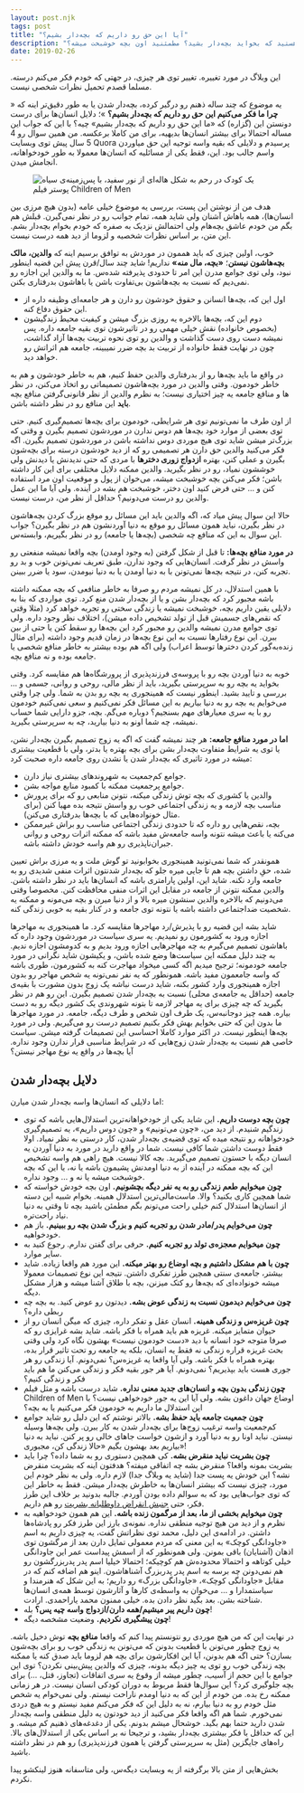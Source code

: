 ```yaml
---
layout: post.njk
tags: post
title: "آیا این حق رو داریم که بچه‌دار بشیم؟"
description: "آیا ما واقعا این حق رو داریم که بچه‌دار بشیم؟ دلیلتون واسه بچه‌دار شدن چیه؟ چقدر بهش فکر کردید؟ به بچه فکر کردید یا به خودتون؟ توی شرایطی هستید که بخواید بچه‌دار بشید؟ مطمئنید اون بچه خوشبخت میشه؟"
date: 2019-02-26
---
```


این وبلاگ در مورد تغییره. تغییر توی هر چیزی، در جهتی که خودم فکر می‌کنم درسته. مسلما قصدم تحمیل نظرات شخصی نیست.

یه موضوع که چند ساله ذهنم رو درگیر کرده، بچه‌دار شدن یا به طور دقیق‌تر اینه که « **چرا ما فکر می‌کنیم این حق رو داریم که بچه‌دار بشیم؟** »؛ دلایل انسان‌ها برای درست دونستن این (گزاره) که «ما این حق رو داریم که بچه‌دار بشیم» چیه؟ با این که جواب این مساله احتمالا برای بیشتر انسان‌ها بدیهیه، برای من کاملا برعکسه. من همین سوال رو 4 5 سال پیش توی وبسایت Quora پرسیدم و دلایلی که بقیه واسه توجیه این حق میاوردن واسم جالب بود. این، فقط یکی از مسائلیه که انسان‌ها معمولا به طور خودخواهانه، انجامش میدن.

<figure>
  <img src="{{ website.assetsPath }}/images/content/children-of-men-poster.jpeg" alt="یک کودک در رحم به شکل هاله‌ای از نور سفید، با پس‌زمینه‌ی سیاه">
  <figcaption>پوستر فیلم Children of Men</figcaption>
</figure>

هدف من از نوشتن این پست، بررسی یه موضوع خیلی عامه (بدون هیچ مرزی بین انسان‌ها)، همه باهاش آشنان ولی شاید همه، تمام جوانب رو در نظر نمی‌گیرن. قبلش هم بگم من خودم عاشق بچه‌هام ولی احتمالش نزدیک به صفره که خودم بخوام بچه‌دار بشم. این متن، بر اساس نظرات شخصیه و لزوما از دید همه درست نیست.

خوب، اولین چیزی که باید هممون در موردش به توافق برسیم اینه که **والدین، مالک بچه‌هاشون نیستن**؛ **«بچه، مال منه»** نداریم! شاید چند سال/قرن پیش این قضیه اینطور نبود، ولی توی جوامع مدرن این امر تا حدودی پذیرفته شده‌س. ما به والدین این اجازه رو نمی‌دیم که نسبت به بچه‌هاشون بی‌تفاوت باشن یا باهاشون بدرفتاری بکنن.

*   اول این که، بچه‌ها انسانن و حقوق خودشون رو دارن و هر جامعه‌ای وظیفه داره از این حقوق دفاع کنه.
*   دوم این که، بچه‌ها بالاخره یه روزی بزرگ میشن و کیفیت محیط زندگیشون (بخصوص خانواده) نقش خیلی مهمی رو در تاثیرشون توی بقیه جامعه داره. پس نمیشه دست روی دست گذاشت و والدین رو توی نحوه تربیت بچه‌ها آزاد گذاشت، چون در نهایت فقط خانواده از تربیت بد بچه ضرر نمیبینه، جامعه هم اثراتش رو خواهد دید.

در واقع ما باید بچه‌ها رو از بدرفتاری والدین حفظ کنیم، هم به خاطر خودشون و هم به خاطر خودمون. وقتی والدین در مورد بچه‌هاشون تصمیماتی رو اتخاذ می‌کنن، در نظر گرفتن منافع بچه‌‎ها و منافع جامعه یه چیز اختیاری نیست؛ به نظرم والدین از نظر قانونی **باید** این منافع رو در نظر داشته باشن.

از اون طرف ما نمی‌تونیم توی هر شرایطی، خودمون برای بچه‌ها تصمیم‌گیری کنیم. حتی توی بعضی از موارد خود بچه‌ها هم دوس ندارن در موردشون تصمیم بگیرن و وقتی که بزرگ‌تر میشن شاید توی هیچ موردی دوس نداشته باشن در موردشون تصمیم بگیرن. اگه فکر می‌کنید والدین حق دارن هر تصمیمی رو که از دید خودشون درسته برای بچه‌شون بگیرن و عملی کنن، بهتره **ازدواج زوری دخترها** با مردی که حتی ندیدنش یا دیدنش ولی خوششون نمیاد، رو در نظر بگیرید. والدین ممکنه دلایل مختلفی برای این کار داشته باشن؛ فکر می‌کنن بچه خوشبخت میشه، می‌خوان از پول و موقعیت اون مرد استفاده کنن و ... حتی فرض کنید اون دختر، خوشبخت هم بشه در آینده. ولی آیا ما این عمل والدین رو درست می‌دونیم؟ حداقل از نظر من، درست نیست.

حالا این سوال پیش میاد که، اگه والدین باید این مسائل رو موقع بزرگ کردن بچه‌هاشون در نظر بگیرن، نباید همون مسائل رو موقع به دنیا آوردنشون هم در نظر بگیرن؟ جواب این سوال به این که منافع چه شخصی (بچه‌ها یا جامعه) رو در نظر بگیریم، وابسته‌س.

**در مورد منافع بچه‌ها:** تا قبل از شکل گرفتن (به وجود اومدن) بچه واقعا نمیشه منفعتی رو واسش در نظر گرفت. انسان‌هایی که وجود ندارن، طبق تعریف نمی‌تونن خوب و بد رو تجربه کنن، در نتیجه بچه‌ها نمی‌تونن با به دنیا اومدن یا به دنیا نیومدن، سود یا ضرر ببینن.

با همین استدلال، در کل نمیشه مردم رو صرفا به خاطر منافعی که بچه ممکنه داشته باشه مجبور کرد که بچه‌دار بشن و یا از بچه‌دار شدن منع کرد. توی مواردی که بنا به دلایلی یقین داریم بچه، خوشبخت نمیشه یا زندگی سختی رو تجربه خواهد کرد (مثلا وقتی که نقص‌های جسمیش قبل از تولد تشخیص داده میشن)، اختلاف نظر وجود داره. ولی توی جوامع مدرن نمیشه والدین رو مجبور کرد این بچه‌ها رو سقط کنن یا حتی از بین ببرن. این نوع رفتارها نسبت به این نوع بچه‌ها در زمان قدیم وجود داشته (برای مثال زنده‌به‌گور کردن دخترها توسط اعراب) ولی اگه هم بوده بیشتر به خاطر منافع شخصی یا جامعه بوده و نه منافع بچه.

خوبه به دنیا آوردن بچه رو با پروسه‌ی فرزندپذیری از پرورشگاه‌ها هم مقایسه کرد. وقتی بخواید یه بچه رو به سرپرستی بگیرید، باید از نظر مالی، روحی و روانی، جسمی و ... بررسی و تایید بشید. اینطور نیست که همینجوری یه بچه رو بدن به شما. ولی چرا وقتی می‌خوایم یه بچه رو به دنیا بیاریم به این مسائل فکر نمی‌کنیم و سعی نمی‌کنیم خودمون رو با یه سری معیارهای مهم بسنجیم؟ دوباره می‌گم. بچه، جزو دارایی شما حساب نمیشه، چه شما اونو به دنیا بیارید، چه به سرپرستی بگیرید.

**اما در مورد منافع جامعه:** هر چند نمیشه گفت که اگه یه زوج تصمیم بگیرن بچه‌دار نشن، یا توی یه شرایط متفاوت بچه‌دار بشن برای بچه بهتره یا بدتر، ولی با قطعیت بیشتری میشه در مورد تاثیری که بچه‌دار شدن یا نشدن روی جامعه داره صحبت کرد:

*   جوامع کم‌جمعیت به شهروندهای بیشتری نیاز دارن.
*   جوامع پرجمعیت ممکنه با کمبود منابع مواجه بشن.
*   والدین یا کشوری که بچه توش زندگی میکنه، نتونن منابعی رو که برای پرورش مناسب بچه لازمه و یه زندگی اجتماعی خوب رو واسش نتیجه بده مهیا کنن (برای مثال خونواده‌هایی که با بچه‌ها بدرفتاری می‌کنن).
*   بچه، نقص‌هایی رو داره که تا حدودی زندگی اجتماعی مناسب رو براش غیرممکن می‌کنه یا باعث میشه نتونه واسه جامعه‌ش مفید باشه که ممکنه اثرات روحی و روانی جبران‌ناپذیری رو هم واسه خودش داشته باشه.

همونقدر که شما نمی‌تونید همینجوری بخوابونید تو گوش ملت و یه مرزی براش تعیین شده، حقِ داشتن بچه هم تا جایی میره جلو که بچه‌دار شدنتون اثرات منفی شدیدی رو به جامعه وارد نکنه. شاید این، اولین پارامتری باشه که انسان‌ها باید در نظر داشته باشن. والدین ممکنه نتونن از جامعه در مقابل این اثرات منفی محافظت کنن. مخصوصا وقتی می‌دونیم که بالاخره والدین سنشون میره بالا و از دنیا میرن و بچه می‌مونه و ممکنه یه شخصیت ضداجتماعی داشته باشه یا نتونه توی جامعه و در کنار بقیه به خوبی زندگی کنه.

شاید بشه این قضیه رو با پذیرش/رد مهاجرها مقایسه کرد. ما همینجوری به مهاجرها اجازه ورود به کشورمون رو نمیدیم. یه سری سیاست در موردشون وجود داره که باهاشون تصمیم می‌گیرم به چه مهاجرهایی اجازه ورود بدیم و به کدومشون اجازه ندیم. به چند دلیل ممکنه این سیاست‌ها وضع شده باشن، و یکیشون شاید نگرانی در مورد جامعه خودمونه؛ ترجیح میدیم اگه کسی میخواد مهاجرت کنه به کشورمون، طوری باشه که واسه جامعمون مفید باشه. همونطور که یه نفر نمی‌تونه یه شخص مهاجر رو بدون اجازه همینجوری وارد کشور بکنه، شاید درست نباشه یک زوج بدون مشورت با بقیه‌ی جامعه (حداقل یه جامعه‌ی محلی) نسبت به بچه‌دار شدن تصمیم بگیرن. این رو هم در نظر بگیرید که چه چیزی برای یه مهاجر لازمه تا بتونه شهروندی یک کشور دیگه رو به دست بیاره. همه چیز دوجانبه‌س، یک طرف اون شخص و طرف دیگه، جامعه. در مورد مهاجرها ما بدون این که حتی بخوایم بهش فکر بکنیم تصمیم درست رو می‌گیریم. ولی در مورد بچه‌ها اینطور نیست. در اکثر موارد کاملا احساسی این تصمیمات گرفته میشن. سیاست خاصی هم نسبت به بچه‌دار شدن زوج‌هایی که در شرایط مناسبی قرار ندارن وجود نداره. آیا بچه‌ها در واقع یه نوع مهاجر نیستن؟

## دلایل بچه‌دار شدن
اما دلایلی که انسان‌ها واسه بچه‌دار شدن میارن:

*   **چون بچه دوست داریم.** این شاید یکی از خودخواهانه‌ترین استدلال‌هایی باشه که توی زندگیم شنیدم. از دید من، «چون می‌تونیم» و «چون دوس داریم»، یه تصمیم‌گیری خودخواهانه رو نتیجه میده که توی قضیه‌ی بچه‌دار شدن، کار درستی به نظر نمیاد. اولا فقط دوست داشتن شما کافی نیست. شما در واقع دارید در مورد به دنیا آوردن یه انسان دیگه با حستون تصمیم می‌گیرید. بچه کالا نیست. هیچ راهی هم واسه تشخیص این که بچه ممکنه در آینده از به دنیا اومدنش پشیمون باشه یا نه، یا این که بچه خوشبخت میشه یا نه و ... وجود نداره.
*   **چون میخوایم طعم زندگی رو به یه نفر دیگه بچشونیم.** اون بچه خودش خواسته که شما همچین کاری بکنید؟ والا. ماست‌مالی‌ترین استدلال همینه. بخوام شبیه این دسته از انسان‌ها استدلال کنم خیلی راحت می‌تونم بگم مطمئن باشید بچه تا وقتی به دنیا نیاد راحت‌تره.
* **چون می‌خوایم پدر/مادر شدن رو تجربه کنیم و بزرگ شدن بچه رو ببینیم.** باز هم خودخواهیه.
*   **چون میخوایم معجزه‌ی تولد رو تجربه کنیم.** حرفی برای گفتن ندارم. رجوع کنید به سایر موارد.
*   **چون با هم مشکل داشتیم و بچه اوضاع رو بهتر میکنه.** این مورد هم واقعا زیاده. شاید بیشتر، جامعه‌ی سنتی همچین طرز تفکری داشتن. نتیجه این نوع تصمیمات معمولا میشه خونواده‌ای که بچه‌ها رو کتک میزنن، بچه با طلاق آشنا میشه و هزار مشکل دیگه.
* **چون می‌خوایم دیدمون نسبت به زندگی عوض بشه.** دیدتون رو عوض کنید. به بچه چه ربطی داره؟
*   **چون غریزه‌س و زندگی همینه.** انسان عقل و تفکر داره، چیزی که میگن انسان رو از حیوان متمایز میکنه. غریزه هم باید همراه با فکر باشه. شاید بشه غرایزی رو که صرفا متوجه خود انسانه با دید «دست خودمون نیست» بهشون نگاه کرد ولی وقتی بحث غریزه قراره زندگی نه فقط یه انسان، بلکه یه جامعه رو تحت تاثیر قرار بده، بهتره همراه با فکر باشه. ولی آیا واقعا یه غریزه‌س؟ نمی‌دونم. آیا زندگی رو هر جوری هست باید بپذیریم؟ نمی‌دونم. آیا هر جور بقیه فکر و زندگی می‌کنن ما هم باید فکر و زندگی کنیم؟
*   **چون زندگی بدون بچه و انسان‌های جدید معنی نداره.** شاید درست باشه و مثل فیلم Children of Men اوضاع جهان داغون بشه. ولی آیا این یه جور خودخواهی نیست؟ با این استدلال ما داریم به خودمون فکر می‌کنیم یا به بچه؟
*   **چون جمعیت جامعه باید حفظ بشه.** بالاتر نوشتم که این دلیل رو شاید جوامع کم‌جمعیت واسه ترغیب زوج‌ها برای بچه‌دار شدن به کار ببرن. ولی بچه‌ها وسیله نیستن. نباید اونا رو به دنیا آورد و ازشون خواست جاهای خالی رو پر کنن. نباید به دنیا بیاریم بعد بهشون بگیم «حالا زندگی کن، مجبوری»!
*   **چون بشریت نباید منقرض بشه.** کی همچین دستوری رو به شما داده؟ چرا باید بشریت بمونه واقعا؟ منقرض بشه چه اتفاقی میفته؟ هدفتون اینه که بشریت منقرض نشه؟ این خودش یه پست جدا (شاید یه وبلاگ جدا) لازم داره. ولی به نظر خودم این مورد، چیزی نیست که بیشتر انسان‌ها به خاطرش بچه‌دار میشن. فقط به خاطر این که توی جواب‌هایی بود که به سوالم داده بودن آوردم. جالبه بدونید بر خلاف این طرز فکر، حتی
<a href="http://www.vhemt.org" target="_blank">جنبش انقراض داوطلبانه بشریت</a>
رو هم داریم.
*   **چون میخوایم بخشی از ما، بعد از مرگمون زنده باشه.** این هم همون خودخواهیه به نظرم و از دید من هیچ توجیه منطقی نداره. نمونه‌ی بارز این طرز فکر رو پادشاه‌ها داشتن. در ادامه‌ی این دلیل، محمد توی نظراتش گفت، یه چیزی داریم به اسم «جاودانگی کوچک» به این معنی که مردم معمولی تمایل دارن بعد از مرگشون توی اذهان (آشنایان) باقی بمونن. ولی همونطور که از اسمش پیداست عمر این جاودانگی خیلی کوتاهه و احتمالا محدوده‌ش هم کوچیکه؛ احتمالا خیلیا اسم پدر پدربزرگشون رو هم نمی‌دونن چه برسه به اسم پدر پدربزرگ آشناهاشون. اینو هم اضافه کنم که در مقابل «جاودانگی کوچک»، «جاودانگی بزرگ» رو داریم؛ به این شکل که هنرمندا و سیاستمدارا و ... می‌خوان به واسطه‌ی کارها و آثارشون توسط همه‌ی انسان‌ها شناخته بشن. بعد بگید نظر دادن بده. خیلی ممنون محمد یاراحمدی. ارادت.
* **چون داریم پیر میشیم/همه دارن/ازدواج واسه چیه پس؟** بله!
*   **چون پیشگیری نکردیم.** وضعیت مشخصه دیگه!

در نهایت این که من هیچ موردی رو نتونستم پیدا کنم که واقعا **منافع بچه** توش دخیل باشه. یه زوج چطور می‌تونن با قطعیت بدونن که می‌تونن یه زندگی خوب رو برای بچه‌شون بسازن؟ حتی اگه هم بدونن، آیا این افکارشون برای بچه هم لزوما باید صدق کنه یا ممکنه بچه زندگی خوب رو توی یه چیز دیگه بدونه، چیزی که والدین پیش‌بینی نکردن؟ توی این جوامع با این حجم از آسیب، چطور میشه از وقوع یه سری اتفاقات (تجاوز، قتل، ...) برای بچه جلوگیری کرد؟ این سوال‌ها فقط مربوط به دوران کودکی انسان نیست. در هر زمانی ممکنه رخ بده. من خودم از این که به دنیا اومدم ناراحت نیستم. ولی نمی‌خوام یه شخص مثل خودم رو به دنیا بیارم، نه به دلیل این که فکر می‌کنم مفید نیستم و به هیچ دردی نمی‌خورم. شما هم اگه واقعا فکر می‌کنید از دید خودتون یه دلیل منطقی واسه بچه‌دار شدن دارید حتما بهم بگید. خوشحال میشم بدونم. یکی از دغدغه‌های ذهنیم کم میشه. و این که حداقل با فکر بیشتری بچه‌دار بشید، و ترجیحا نه بر اساس یکی از استدلال‌های بالا. راه‌های جایگزین (مثل به سرپرستی گرفتن یا همون فرزندپذیری) رو هم در نظر داشته باشید.

بخش‌هایی از متن بالا برگرفته از یه وبسایت دیگه‌س، ولی متاسفانه هنوز لینکشو پیدا نکردم.